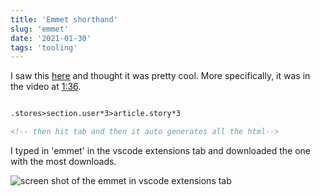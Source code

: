 ```yaml
---
title: 'Emmet shorthand'
slug: 'emmet'
date: '2021-01-30'
tags: 'tooling'
---
```


I saw this [here](https://web.dev/codelab-building-a-stories-component/) and thought it was pretty cool.  More specifically, it was in the video at [1:36](https://youtu.be/PzvdREGR0Xw).

```html

.stores>section.user*3>article.story*3

<!-- then hit tab and then it auto generates all the html-->

```

I typed in 'emmet' in the vscode extensions tab and downloaded the one with the most downloads.

![screen shot of the emmet in vscode extensions tab](/images/emmet.png)